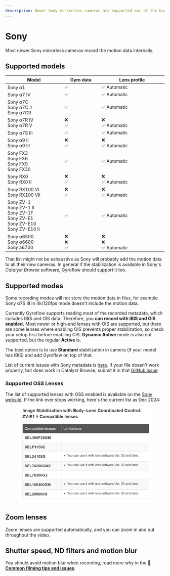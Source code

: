 ```yaml
---
description: Newer Sony mirrorless cameras are supported out of the box.
---
```


# Sony

Most newer Sony mirrorless cameras record the motion data internally.

## Supported models

<table><thead><tr><th width="289">Model</th><th width="174">Gyro data</th><th width="320">Lens profile</th></tr></thead><tbody><tr><td>Sony α1</td><td>✅</td><td>✅ Automatic</td></tr><tr><td>Sony α7 IV</td><td>✅</td><td>✅ Automatic</td></tr><tr><td>Sony α7C<br>Sony α7C II<br>Sony α7CR</td><td>✅</td><td>✅ Automatic</td></tr><tr><td>Sony α7R IV<br>Sony α7R V</td><td>❌<br>✅</td><td>❌<br>✅ Automatic</td></tr><tr><td>Sony α7S III</td><td>✅</td><td>✅ Automatic</td></tr><tr><td>Sony α9 II<br>Sony α9 III</td><td>❌<br>✅</td><td>❌<br>✅ Automatic</td></tr><tr><td>Sony FX3<br>Sony FX6<br>Sony FX9<br>Sony FX30</td><td>✅</td><td>✅ Automatic</td></tr><tr><td>Sony RX0<br>Sony RX0 II</td><td>❌<br>✅</td><td>❌<br>✅ Automatic</td></tr><tr><td>Sony RX100 VI<br>Sony RX100 VII</td><td>❌<br>✅</td><td>❌<br>✅ Automatic</td></tr><tr><td>Sony ZV-1<br>Sony ZV-1 II<br>Sony ZV-1F<br>Sony ZV-E1<br>Sony ZV-E10<br>Sony ZV-E10 II</td><td>✅</td><td>✅ Automatic</td></tr><tr><td>Sony α6500<br>Sony α6600<br>Sony a6700</td><td>❌<br>❌<br>✅</td><td>❌<br>❌<br>✅ Automatic</td></tr></tbody></table>

That list might not be exhaustive as Sony will probably add the motion data to all their new cameras. In general if the stabilization is available in Sony's _Catalyst Browse_ software, Gyroflow should support it too.

## Supported modes

Some recording modes will not store the motion data in files, for example Sony α7S III in 4k/120fps mode doesn't include the motion data.&#x20;

Currently Gyroflow supports reading most of the recorded metadata, which includes IBIS and OIS data. Therefore, you **can record with IBIS and OIS enabled.** Most newer or high-end lenses with OIS are supported, but there are some lenses where enabling OIS prevents proper stabilization, so check your setup first before enabling OIS. **Dynamic Active** mode is also not supported, but the regular **Active** is.

The best option is to use **Standard** stabilization in camera (if your model has IBIS) and add Gyroflow on top of that.

List of current issues with Sony metadata is [here](https://github.com/gyroflow/gyroflow/issues/849). If your file doesn't work properly, but does work in Catalyst Browse, submit it in that [GitHub issue](https://github.com/gyroflow/gyroflow/issues/849).



### Supported OSS Lenses

The list of supported lenses with OSS enabled is available on the [Sony website](https://support.d-imaging.sony.co.jp/www/cscs/function/compatibility.php?fnc=1002\&area=gb\&lang=en\&ref=1). If the link ever stops working, here's the current list as Dec 2024:

<figure><img src="../../.gitbook/assets/image (2).png" alt=""><figcaption></figcaption></figure>

## Zoom lenses

Zoom lenses are supported automatically, and you can zoom in and out throughout the video.

## Shutter speed, ND filters and motion blur

You should avoid motion blur when recording, read more why in the [📸 **Common filming tips and issues**](../common-filming-tips-and-issues.md).
